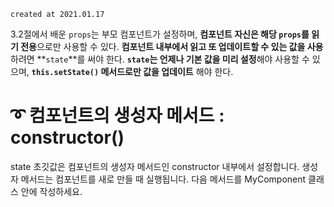 `created at 2021.01.17`

3.2절에서 배운 `props`는 부모 컴포넌트가 설정하며, **컴포넌트 자신은 해당 `props`를 읽기 전용**으로만 사용할 수 있다. **컴포넌트 내부에서 읽고 또 업데이트할 수 있는 값을 사용**하려면 **`state`**를 써야 한다. **`state`는 언제나 기본 값을 미리 설정**해야 사용할 수 있으며, **`this.setState()` 메서드로만 값을 업데이트** 해야 한다.

# ➰ 컴포넌트의 생성자 메서드 : constructor()

state 초깃값은 컴포넌트의 생성자 메서드인 constructor 내부에서 설정합니다. 생성자 메서드는 컴포넌트를 새로 만들 때 실행됩니다. 다음 메서드를 MyComponent 클래스 안에 작성하세요.
